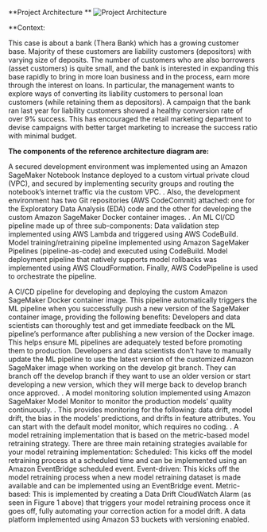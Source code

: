 **Project Architecture **
![Project Architecture](https://github.com/shaikh96arshad/AWS-Projects/blob/main/Bank%20Personal%20Loan%20Modelling/images/pipeline_img.png)

**Context:

This case is about a bank (Thera Bank) which has a growing customer base. Majority of these customers are liability customers (depositors) with varying size of deposits. The number of customers who are also borrowers (asset customers) is quite small, and the bank is interested in expanding this base rapidly to bring in more loan business and in the process, earn more through the interest on loans. In particular, the management wants to explore ways of converting its liability customers to personal loan customers (while retaining them as depositors). A campaign that the bank ran last year for liability customers showed a healthy conversion rate of over 9% success. This has encouraged the retail marketing department to devise campaigns with better target marketing to increase the success ratio with minimal budget.


**The components of the reference architecture diagram are:**

A secured development environment was implemented using an Amazon SageMaker Notebook Instance deployed to a custom virtual private cloud (VPC), and secured by implementing security groups and routing the notebook’s internet traffic via the custom VPC.
.
Also, the development environment has two Git repositories (AWS CodeCommit) attached: one for the Exploratory Data Analysis (EDA) code and the other for developing the custom Amazon SageMaker Docker container images.
.
An ML CI/CD pipeline made up of three sub-components:
Data validation step implemented using AWS Lambda and triggered using AWS CodeBuild.
Model training/retraining pipeline implemented using Amazon SageMaker Pipelines (pipeline-as-code) and executed using CodeBuild.
Model deployment pipeline that natively supports model rollbacks was implemented using AWS CloudFormation.
Finally, AWS CodePipeline is used to orchestrate the pipeline.

A CI/CD pipeline for developing and deploying the custom Amazon SageMaker Docker container image. This pipeline automatically triggers the ML pipeline when you successfully push a new version of the SageMaker container image, providing the following benefits:
Developers and data scientists can thoroughly test and get immediate feedback on the ML pipeline’s performance after publishing a new version of the Docker image. This helps ensure ML pipelines are adequately tested before promoting them to production.
Developers and data scientists don’t have to manually update the ML pipeline to use the latest version of the customized Amazon SageMaker image when working on the develop git branch. They can branch off the develop branch if they want to use an older version or start developing a new version, which they will merge back to develop branch once approved.
.
A model monitoring solution implemented using Amazon SageMaker Model Monitor to monitor the production models’ quality continuously.
.
This provides monitoring for the following: data drift, model drift, the bias in the models’ predictions, and drifts in feature attributes. You can start with the default model monitor, which requires no coding.
.
A model retraining implementation that is based on the metric-based model retraining strategy. There are three main retaining strategies available for your model retraining implementation:
Scheduled: This kicks off the model retraining process at a scheduled time and can be implemented using an Amazon EventBridge scheduled event.
Event-driven: This kicks off the model retraining process when a new model retraining dataset is made available and can be implemented using an EventBridge event.
Metric-based: This is implemented by creating a Data Drift CloudWatch Alarm (as seen in Figure 1 above) that triggers your model retraining process once it goes off, fully automating your correction action for a model drift.
A data platform implemented using Amazon S3 buckets with versioning enabled.